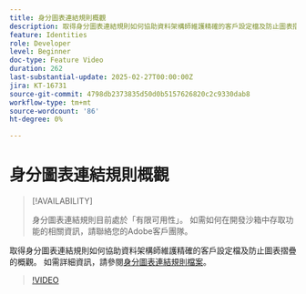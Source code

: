 ```yaml
---
title: 身分圖表連結規則概觀
description: 取得身分圖表連結規則如何協助資料架構師維護精確的客戶設定檔及防止圖表摺疊的概觀。
feature: Identities
role: Developer
level: Beginner
doc-type: Feature Video
duration: 262
last-substantial-update: 2025-02-27T00:00:00Z
jira: KT-16731
source-git-commit: 4798db2373835d50d0b5157626820c2c9330dab8
workflow-type: tm+mt
source-wordcount: '86'
ht-degree: 0%

---
```



# 身分圖表連結規則概觀

>[!AVAILABILITY]
>
>身分圖表連結規則目前處於「有限可用性」。 如需如何在開發沙箱中存取功能的相關資訊，請聯絡您的Adobe客戶團隊。

取得身分圖表連結規則如何協助資料架構師維護精確的客戶設定檔及防止圖表摺疊的概觀。 如需詳細資訊，請參閱[身分圖表連結規則檔案](https://experienceleague.adobe.com/zh-hant/docs/experience-platform/identity/features/identity-graph-linking-rules/overview)。

>[!VIDEO](https://video.tv.adobe.com/v/3448250/?learn=on&enablevpops)
